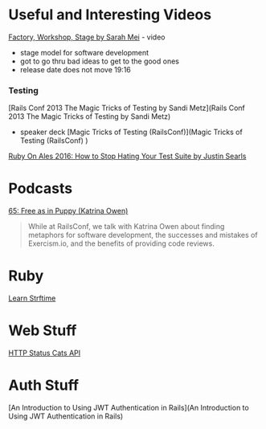 # Useful and Interesting Videos

[Factory, Workshop, Stage by Sarah Mei](https://vimeo.com/146923862) - video
- stage model for software development
- got to go thru bad ideas to get to the good ones
- release date does not move
19:16


### Testing

[Rails Conf 2013 The Magic Tricks of Testing by Sandi Metz](Rails Conf 2013 The Magic Tricks of Testing by Sandi Metz)
- speaker deck [Magic Tricks of Testing (RailsConf)](Magic Tricks of Testing (RailsConf) )

[Ruby On Ales 2016: How to Stop Hating Your Test Suite by Justin Searls](https://www.youtube.com/watch?v=MIJ2Grv2Bts)


# Podcasts
[65: Free as in Puppy (Katrina Owen)](http://bikeshed.fm/65)
> While at RailsConf, we talk with Katrina Owen about finding metaphors for software development, the successes and mistakes of Exercism.io, and the benefits of providing code reviews.

# Ruby
[Learn Strftime](http://learnstrftime.com/)

# Web Stuff
[HTTP Status Cats API](https://http.cat/)

# Auth Stuff
[An Introduction to Using JWT Authentication in Rails](An Introduction to Using JWT Authentication in Rails)
